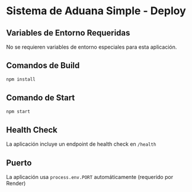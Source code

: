 # Sistema de Aduana Simple - Deploy

## Variables de Entorno Requeridas

No se requieren variables de entorno especiales para esta aplicación.

## Comandos de Build

```bash
npm install
```

## Comando de Start

```bash
npm start
```

## Health Check

La aplicación incluye un endpoint de health check en `/health`

## Puerto

La aplicación usa `process.env.PORT` automáticamente (requerido por Render)